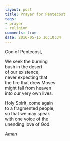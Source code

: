 ```yaml
---
layout: post
title: Prayer for Pentecost
tags:
- prayer
- religion
comments: true
date: 2016-05-15 16:10:34
---
```


God of Pentecost,

We seek the burning  
bush in the desert  
of our existence,  
never expecting that  
the fire that drew Moses  
might fall from heaven  
into our very own lives.

Holy Spirit, come again  
to a fragmented people,  
so that we may speak   
with one voice of the  
unending love of God.

*Amen*

